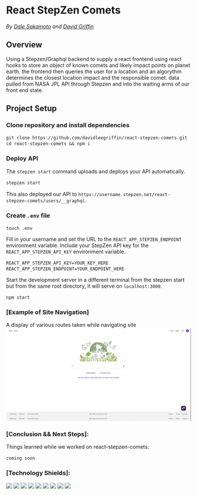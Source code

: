 # React StepZen Comets
*By [Dale Sakamoto](https://github.com/DaleTsakamoto) and [David Griffin](https://github.com/davidleegriffin)*

## Overview
Using a Stepzen/Graphql backend to supply a react frontend using react hooks to store an object of known comets and likely impact points on planet earth. the frontend then queries the user for a location and an algorythm determines the closest location impact and the responsible comet. data pulled from NASA JPL API through Stepzen and into the waiting arms of our front end state.

## Project Setup

### Clone repository and install dependencies

```
git clone https://github.com/davidleegriffin/react-stepzen-comets.git
cd react-stepzen-comets && npm i
```

### Deploy API

The `stepzen start` command uploads and deploys your API automatically.

```bash
stepzen start
```
This also deployed our API to `https://username.stepzen.net/react-stepzen-comets/users/__graphql`. 


### Create `.env` file

```
touch .env
```
Fill in your username and set the URL to the `REACT_APP_STEPZEN_ENDPOINT` environment variable. Include your StepZen API key for the `REACT_APP_STEPZEN_API_KEY` environment variable.

```
REACT_APP_STEPZEN_API_KEY=YOUR_KEY_HERE
REACT_APP_STEPZEN_ENDPOINT=YOUR_ENDPOINT_HERE
```

Start the development server in a different terminal from the stepzen start but from the same root directory, it will serve on `localhost:3000`.

```
npm start
```

### [Example of Site Navigation]
A display of various routes taken while navigating site
![Comets](./comets-nav.gif)


### [Conclusion && Next Steps]:
Things learned while we worked on react-stepzen-comets:
```
coming soon
```


### [Technology Shields]:
![](https://img.shields.io/badge/Tools-npm-informational?style=flat&logo=NPM&logoColor=white&color=ff8300) ![](https://img.shields.io/badge/Tools-Node.js-informational?style=flat&logo=Node.js&logoColor=white&color=ff8300) ![](https://img.shields.io/badge/Tools-Git-informational?style=flat&logo=Git&logoColor=white&color=ff8300) ![](https://img.shields.io/badge/Tools-Postman-informational?style=flat&logo=Postman&logoColor=white&color=ff8300) ![](https://img.shields.io/badge/Tools-Stepzen-informational?style=flat&logo=NPM&logoColor=white&color=ff8300) ![](https://img.shields.io/badge/Code-JavaScript-informational?style=flat&logo=JavaScript&logoColor=white&color=ff0000) ![](https://img.shields.io/badge/Code-HTML-informational?style=flat&logo=HTML5&logoColor=white&color=ff0000) ![](https://img.shields.io/badge/Code-CSS-informational?style=flat&logo=CSS3&logoColor=white&color=ff0000) ![](https://img.shields.io/badge/Tools-GraphQL-informational?style=flat&logo=Node.js&logoColor=white&color=ff8300)
